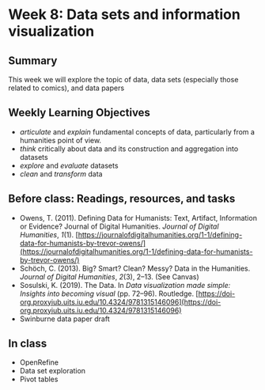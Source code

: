 # Week 8: Data sets and information visualization

## Summary
This week we will explore the topic of data, data sets (especially those related to comics), and data papers

## Weekly Learning Objectives

- *articulate* and *explain* fundamental concepts of data, particularly from a humanities point of view.
- *think* critically about data and its construction and aggregation into datasets
- *explore* and *evaluate* datasets
- *clean* and *transform* data
 
## Before class: Readings, resources, and tasks
- Owens, T. (2011). Defining Data for Humanists: Text, Artifact, Information or Evidence? Journal of Digital Humanities. _Journal of Digital Humanities_, _1_(1). [https://journalofdigitalhumanities.org/1-1/defining-data-for-humanists-by-trevor-owens/](https://journalofdigitalhumanities.org/1-1/defining-data-for-humanists-by-trevor-owens/)
- Schöch, C. (2013). Big? Smart? Clean? Messy? Data in the Humanities. _Journal of Digital Humanities_, _2_(3), 2–13. (See Canvas)
- Sosulski, K. (2019). The Data. In _Data visualization made simple: Insights into becoming visual_ (pp. 72–96). Routledge. [https://doi-org.proxyiub.uits.iu.edu/10.4324/9781315146096](https://doi-org.proxyiub.uits.iu.edu/10.4324/9781315146096)
- Swinburne data paper draft

## In class
- OpenRefine
- Data set exploration
- Pivot tables
